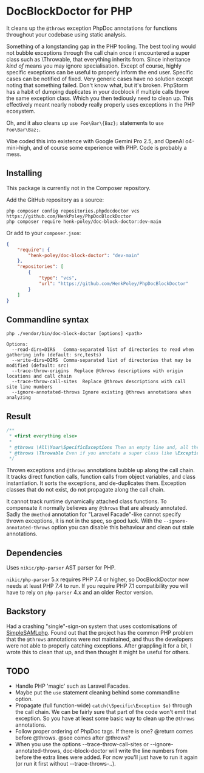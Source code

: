 # DocBlockDoctor for PHP

It cleans up the `@throws` exception PhpDoc annotations for functions throughout your codebase using static analysis.

Something of a longstanding gap in the PHP tooling. The best tooling would not bubble exceptions through the call chain once it encountered a super class such as \Throwable, that everything inherits from. Since inheritance _kind of_ means you may ignore specialisation. Except of course, highly specific exceptions can be useful to properly inform the end user. Specific cases can be notified of fixed. Very generic cases have no solution except noting that something failed. Don't know what, but it's broken. PhpStorm has a habit of dumping duplicates in your docblock if multiple calls throw the same exception class. Which you then tediously need to clean up. This effectively meant nearly nobody really properly uses exceptions in the PHP ecosystem.

Oh, and it also cleans up `use Foo\Bar\{Baz};` statements to `use Foo\Bar\Baz;`.

Vibe coded this into existence with Google Gemini Pro 2.5, and OpenAI o4-mini-high, and of course some experience with PHP. Code is probably a mess.

## Installing

This package is currently not in the Composer repository.

Add the GitHub repository as a source:

```shell
php composer config repositories.phpdocdoctor vcs https://github.com/HenkPoley/PhpDocBlockDoctor
php composer require henk-poley/doc-block-doctor:dev-main
```

Or add to your `composer.json`:

```json
{
	"require": {
		"henk-poley/doc-block-doctor": "dev-main"
	},
	"repositories": [
		{
			"type": "vcs",
			"url": "https://github.com/HenkPoley/PhpDocBlockDoctor"
		}
	]
}
```

## Commandline syntax

```shell
php ./vendor/bin/doc-block-doctor [options] <path>

Options:
  --read-dirs=DIRS   Comma-separated list of directories to read when gathering info (default: src,tests)
  --write-dirs=DIRS  Comma-separated list of directories that may be modified (default: src)
  --trace-throw-origins  Replace @throws descriptions with origin locations and call chain
  --trace-throw-call-sites  Replace @throws descriptions with call site line numbers
  --ignore-annotated-throws Ignore existing @throws annotations when analyzing
```

## Result

```php
/**
 * <first everything else>
 * 
 * @throws \All\Your\SpecificExceptions Then an empty line and, all the `@throws` as Fully Qualified Class Name (FQCN) plus their description.
 * @throws \Throwable Even if you annotate a super class like \Exception, it will *still* add all the specific exceptions you can expect to catch as well. 
 */
```

Thrown exceptions and `@throws` annotations bubble up along the call chain. It tracks direct function calls, function calls from object variables, and class instantiation. It sorts the exceptions, and de-duplicates them. Exception classes that do not exist, do not propagate along the call chain.

It cannot track runtime dynamically attached class functions. To compensate it normally believes any `@throws` that are already annotated. Sadly the `@method` annotation for "Laravel Facade"-like cannot specify thrown exceptions, it is not in the spec, so good luck. With the `--ignore-annotated-throws` option you can disable this behaviour and clean out stale annotations.

## Dependencies

Uses `nikic/php-parser` AST parser for PHP.

`nikic/php-parser` 5.x requires PHP 7.4 or higher, so DocBlockDoctor now
needs at least PHP 7.4 to run. If you require PHP 7.1 compatibility you will
have to rely on `php-parser` 4.x and an older Rector version.

## Backstory

Had a crashing "single"-sign-on system that uses costomisations of [SimpleSAMLphp](https://github.com/simplesamlphp/simplesamlphp). Found out that the project has the common PHP problem that the `@throws` annotations were not maintained, and thus the developers were not able to properly catching exceptions. After grappling it for a bit, I wrote this to clean that up, and then thought it might be useful for others.

## TODO

* Handle PHP 'magic' such as Laravel Facades.
* Maybe put the `use` statement cleaning behind some commandline option.
* Propagate (full function-wide) `catch(\Specific\Exception $e)` through the call chain. We can be fairly sure that part of the code won't emit that exception. So you have at least some basic way to clean up the `@throws` annotations.
* Follow proper ordering of PhpDoc tags. If there is one? @return comes before @throws. @see comes after @throws?
* When you use the options --trace-throw-call-sites or --ignore-annotated-throws, doc-block-doctor will write the line numbers from before the extra lines were added. For now you'll just have to run it again (or run it first without --trace-throws-..).